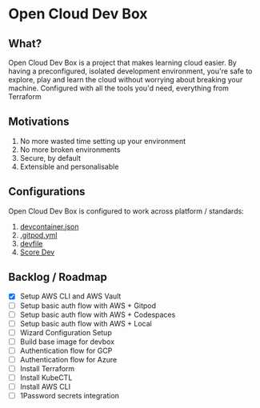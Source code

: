# Open Cloud Dev Box

## What? 

Open Cloud Dev Box is a project that makes learning cloud easier. By having a preconfigured, isolated development environment, you're safe to explore, play and learn the cloud without worrying about breaking your machine. Configured with all the tools you'd need, everything from Terraform 

## Motivations

1. No more wasted time setting up your environment
2. No more broken environments
3. Secure, by default
4. Extensible and personalisable

## Configurations

Open Cloud Dev Box is configured to work across platform / standards: 

1. [devcontainer.json](https://code.visualstudio.com/docs/devcontainers/containers)
2. [.gitpod.yml](https://www.gitpod.io/docs/references/gitpod-yml)
3. [devfile](https://devfile.io)
4. [Score Dev](https://score.dev)

## Backlog / Roadmap 

- [x] Setup AWS CLI and AWS Vault
- [ ] Setup basic auth flow with AWS + Gitpod
- [ ] Setup basic auth flow with AWS + Codespaces
- [ ] Setup basic auth flow with AWS + Local
- [ ] Wizard Configuration Setup
- [ ] Build base image for devbox
- [ ] Authentication flow for GCP
- [ ] Authentication flow for Azure
- [ ] Install Terraform 
- [ ] Install KubeCTL
- [ ] Install AWS CLI
- [ ] 1Password secrets integration
